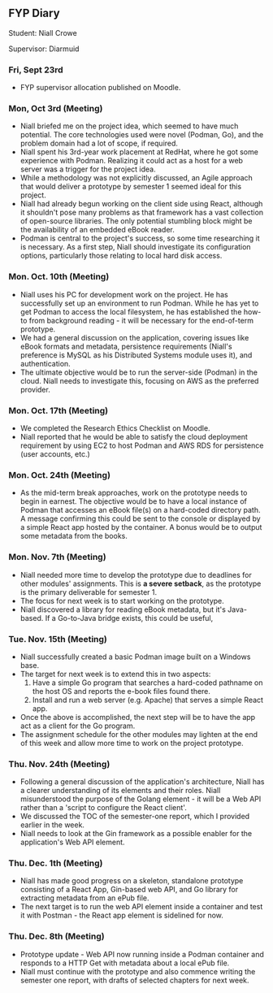 ## FYP Diary

Student: Niall Crowe

Supervisor: Diarmuid

### Fri, Sept 23rd

+ FYP supervisor allocation published on Moodle.

### Mon, Oct 3rd (Meeting)

+ Niall briefed me on the project idea, which seemed to have much potential. The core technologies used were novel (Podman, Go), and the problem domain had a lot of scope, if required.
+ Niall spent his 3rd-year work placement at RedHat, where he got some experience with Podman. Realizing it could act as a host for a web server was a trigger for the project idea.
+ While a methodology was not explicitly discussed, an Agile approach that would deliver a prototype by semester 1 seemed ideal for this project.
+ Niall had already begun working on the client side using React, although it shouldn't pose many problems as that framework has a vast collection of open-source libraries. The only potential stumbling block might be the availability of an embedded eBook reader. 
+ Podman is central to the project's success, so some time researching it is necessary. As a first step, Niall should investigate its configuration options, particularly those relating to local hard disk access.

###  Mon. Oct. 10th (Meeting)
+ Niall uses his PC for development work on the project. He has successfully set up an environment to run Podman. While he has yet to get Podman to access the local filesystem, he has established the how-to from background reading - it will be necessary for the end-of-term prototype. 
+ We had a general discussion on the application, covering issues like eBook formats and metadata, persistence requirements (Niall's preference is MySQL as his Distributed Systems module uses it), and authentication.
+ The ultimate objective would be to run the server-side (Podman) in the cloud. Niall needs to investigate this, focusing on AWS as the preferred provider.

###  Mon. Oct. 17th (Meeting)
+ We completed the Research Ethics Checklist on Moodle.
+ Niall reported that he would be able to satisfy the cloud deployment requirement by using EC2 to host Podman and AWS RDS for persistence (user accounts, etc.)

###  Mon. Oct. 24th (Meeting)
+ As the mid-term break approaches, work on the prototype needs to begin in earnest. The objective would be to have a local instance of Podman that accesses an eBook file(s) on a hard-coded directory path. A message confirming this could be sent to the console or displayed by a simple React app hosted by the container. A bonus would be to output some metadata from the books. 
###  Mon. Nov. 7th (Meeting)
+ Niall needed more time to develop the prototype due to deadlines for other modules' assignments. This is __a severe setback__, as the prototype is the primary deliverable for semester 1. 
+ The focus for next week is to start working on the prototype.
+ Niall discovered a library for reading eBook metadata, but it's Java-based. If a Go-to-Java bridge exists, this could be useful,

###  Tue. Nov. 15th (Meeting)
+ Niall successfully created a basic Podman image built on a Windows base.
+ The target for next week is to extend this in two aspects:
   1. Have a simple Go program that searches a hard-coded pathname on the host OS and reports the e-book files found there.
   1. Install and run a web server (e.g. Apache) that serves a simple React app.
+ Once the above is accomplished, the next step will be to have the app act as a client for the Go program.
+ The assignment schedule for the other modules may lighten at the end of this week and allow more time to work on the project prototype.

###  Thu. Nov. 24th (Meeting)
+ Following a general discussion of the application's architecture, Niall has a clearer understanding of its elements and their roles. Niall misunderstood the purpose of the Golang element - it will be a Web API rather than a 'script to configure the React client'. 
+ We discussed the TOC of the semester-one report, which I provided earlier in the week.
+ Niall needs to look at the Gin framework as a possible enabler for the application's Web API element.

###  Thu. Dec. 1th (Meeting)
+ Niall has made good progress on a skeleton, standalone prototype consisting of a React App, Gin-based web API, and Go library for extracting metadata from an ePub file. 
+ The next target is to run the web API element inside a container and test it with Postman - the React app element is sidelined for now. 

###  Thu. Dec. 8th (Meeting)
+ Prototype update - Web API now running inside a Podman container and responds to a HTTP Get with metadata about a local ePub file.
+ Niall must continue with the prototype and also commence writing the semester one report, with drafts of selected chapters for next week.
